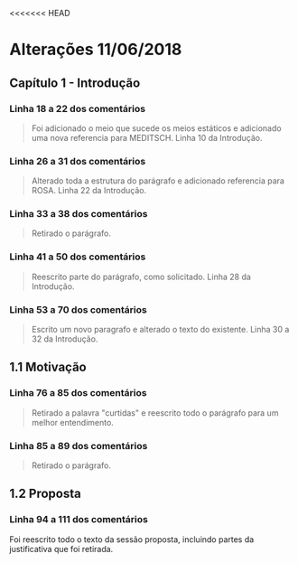 <<<<<<< HEAD
# Alterações 11/06/2018

## Capítulo 1 - Introdução

### Linha 18 a 22 dos comentários
> Foi adicionado o meio que sucede os meios estáticos e adicionado uma nova referencia para MEDITSCH. Linha 10 da Introdução.

### Linha 26 a 31 dos comentários
> Alterado toda a estrutura do parágrafo e adicionado referencia para ROSA. Linha 22 da Introdução.

### Linha 33 a 38 dos comentários
> Retirado o parágrafo.

### Linha 41 a 50 dos comentários
> Reescrito parte do parágrafo, como solicitado. Linha 28 da Introdução.

### Linha 53 a 70 dos comentários
> Escrito um novo paragrafo e alterado o texto do existente. Linha 30 a 32 da Introdução. 

## 1.1 Motivação
### Linha 76 a 85 dos comentários
> Retirado a palavra "curtidas" e reescrito todo o parágrafo para um melhor entendimento.

### Linha 85 a 89 dos comentários
> Retirado o parágrafo.

## 1.2 Proposta
### Linha 94 a 111 dos comentários
Foi reescrito todo o texto da sessão proposta, incluindo partes da justificativa que foi retirada.




